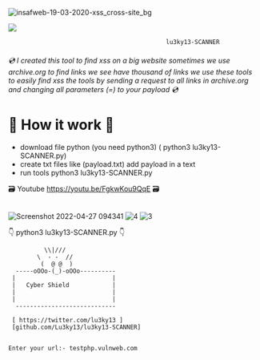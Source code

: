 ![insafweb-19-03-2020-xss_cross-site_bg](https://user-images.githubusercontent.com/60549548/165462787-dcc49017-8876-45de-ac01-9e3a7c79dd1a.jpg)



<a href="/Lu3ky13/"><img src="https://camo.githubusercontent.com/f5054ffcd4245c10d3ec85ef059e07aacf787b560f83ad4aec2236364437d097/68747470733a2f2f696d672e736869656c64732e696f2f62616467652f636f6e747269627574696f6e732d77656c636f6d652d627269676874677265656e2e7376673f7374796c653d666c6174" data-canonical-src="https://img.shields.io/badge/contributions-welcome-brightgreen.svg?style=flat" style="max-width: 100%;"></a> <br>



                                                lu3ky13-SCANNER
   
######  <g-emoji class="g-emoji" alias="cd" fallback-src="https://github.githubassets.com/images/icons/emoji/unicode/1f4bf.png">💿</g-emoji> I created this tool to find xss on a big website sometimes we use archive.org  to find links we see have thousand of links we use these tools to easily find xss the tools by sending a request to all links in archive.org and changing all parameters (=) to your payload  <g-emoji class="g-emoji" alias="cd" fallback-src="https://github.githubassets.com/images/icons/emoji/unicode/1f4bf.png">💿</g-emoji>

<h1><g-emoji class="g-emoji" alias="ledger" fallback-src="https://github.githubassets.com/images/icons/emoji/unicode/1f4d2.png">📒</g-emoji> How it work <g-emoji class="g-emoji" alias="ledger" fallback-src="https://github.githubassets.com/images/icons/emoji/unicode/1f4d2.png">📒</g-emoji> </h1>



- download file python (you need python3) ( python3 lu3ky13-SCANNER.py) <br>
- create  txt files like (payload.txt) add payload in a text <br>
- run tools  python3 lu3ky13-SCANNER.py <br>

<g-emoji class="g-emoji" alias="card_file_box" fallback-src="https://github.githubassets.com/images/icons/emoji/unicode/1f5c3.png">🗃️</g-emoji> Youtube https://youtu.be/FgkwKou9QqE <g-emoji class="g-emoji" alias="card_file_box" fallback-src="https://github.githubassets.com/images/icons/emoji/unicode/1f5c3.png">🗃️</g-emoji>

###### 
![Screenshot 2022-04-27 094341](https://user-images.githubusercontent.com/60549548/165479830-c67933d0-c1a3-4b43-a4eb-ef327918b630.png) ![4](https://user-images.githubusercontent.com/60549548/165479854-f42603c3-5e3c-41c8-8e18-5f3d5ea179be.png) ![3](https://user-images.githubusercontent.com/60549548/165479885-87b386fc-52d6-48df-8a77-5cd98d6c527e.png)




<g-emoji class="g-emoji" alias="point_down" fallback-src="https://github.githubassets.com/images/icons/emoji/unicode/1f447.png">👇</g-emoji> python3 lu3ky13-SCANNER.py <g-emoji class="g-emoji" alias="point_down" fallback-src="https://github.githubassets.com/images/icons/emoji/unicode/1f447.png">👇</g-emoji>

```
          \\|///
        \  - -  //
         (  @ @  )
  -----oOOo-(_)-oOOo----------
 |                           |
 |   Cyber Shield            |
 |                           |
 |                           |
  ----------------------------

 [ https://twitter.com/lu3ky13 ]
 [github.com/Lu3ky13/lu3ky13-SCANNER]


Enter your url:- testphp.vulnweb.com
```
